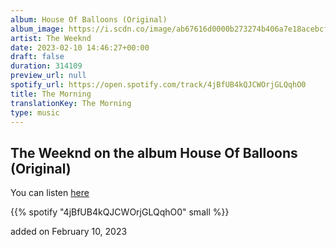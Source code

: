 ```yaml
---
album: House Of Balloons (Original)
album_image: https://i.scdn.co/image/ab67616d0000b273274b406a7e18acebcf743079
artist: The Weeknd
date: 2023-02-10 14:46:27+00:00
draft: false
duration: 314109
preview_url: null
spotify_url: https://open.spotify.com/track/4jBfUB4kQJCWOrjGLQqhO0
title: The Morning
translationKey: The Morning
type: music
---
```


## The Weeknd on the album House Of Balloons (Original)

You can listen [here](https://open.spotify.com/track/4jBfUB4kQJCWOrjGLQqhO0)

{{% spotify "4jBfUB4kQJCWOrjGLQqhO0" small %}}

added on February 10, 2023